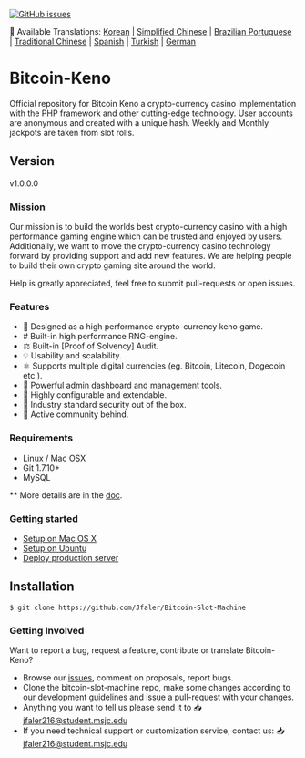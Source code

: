  [![GitHub issues](https://img.shields.io/github/issues/Jfaler/Bitcoin-keno.svg)](https://github.com/Jfaler/Bitcoin-Slot-Machine/issues)

:memo: Available Translations: [Korean](https://github.com/Jfaler/bitcoin-keno/tree/master/docs-translations/ko-KR/project/README.md) | [Simplified Chinese](https://github.com/Jfaler/bitcoin-keno/tree/master/docs-translations/zh-CN/project/README.md) | [Brazilian Portuguese](https://github.com/Jfaler/bitcoin-keno/tree/master/docs-translations/pt-BR/project/README.md) | [Traditional Chinese](https://github.com/Jfaler/bitcoin-keno/tree/master/docs-translations/zh-TW/project/README.md) | [Spanish](https://github.com/Jfaler/bitcoin-keno/tree/master/docs-translations/es/project/README.md) | [Turkish](https://github.com/Jfaler/bitcoin-keno/tree/master/docs-translations/tr-TR/project/README.md) | [German](https://github.com/Jfaler/bitcoin-keno/tree/master/docs-translations/de-DE/project/README.md)

# Bitcoin-Keno
Official repository for Bitcoin Keno a crypto-currency casino implementation with the PHP framework and other cutting-edge technology. User accounts are anonymous and created with a unique hash. Weekly and Monthly jackpots are taken from slot rolls.

## Version 

v1.0.0.0

### Mission

Our mission is to build the worlds best crypto-currency casino with a high performance gaming engine which can be trusted and enjoyed by users. Additionally, we want to move the crypto-currency casino technology forward by providing support and add new features. We are helping people to build their own crypto gaming site around the world.

Help is greatly appreciated, feel free to submit pull-requests or open issues.

### Features

* 🎰 Designed as a high performance crypto-currency keno game.
* #️ Built-in high performance RNG-engine.
* ⚖️ Built-in [Proof of Solvency] Audit.
* 💡 Usability and scalability.
* ⚛️ Supports multiple digital currencies (eg. Bitcoin, Litecoin, Dogecoin etc.).
* 📖 Powerful admin dashboard and management tools.
* 🔧 Highly configurable and extendable.
* 🔐 Industry standard security out of the box.
* 💬 Active community behind.

### Requirements

* Linux / Mac OSX
* Git 1.7.10+
* MySQL

** More details are in the [doc](doc).

### Getting started

* [Setup on Mac OS X](doc/setup-local-osx.md)
* [Setup on Ubuntu](doc/setup-local-ubuntu.md)
* [Deploy production server](doc/deploy-production-server.md)

## Installation
`
$ git clone https://github.com/Jfaler/Bitcoin-Slot-Machine
`

### Getting Involved

Want to report a bug, request a feature, contribute or translate Bitcoin-Keno?

* Browse our [issues](https://github.com/Jfaler/bitcoin-slot-machine/issues), comment on proposals, report bugs.
* Clone the bitcoin-slot-machine repo, make some changes according to our development guidelines and issue a pull-request with your changes.
* Anything you want to tell us please send it to 📥 [jfaler216@student.msjc.edu](mailto:jfaler216@student.msjc.edu)
* If you need technical support or customization service, contact us: 📥 [jfaler216@student.msjc.edu](mailto:jfaler216@student.msjc.edu)
